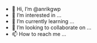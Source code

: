 - 👋 Hi, I’m @anrikgwp
- 👀 I’m interested in ...
- 🌱 I’m currently learning ...
- 💞️ I’m looking to collaborate on ...
- 📫 How to reach me ...

<!---
anrikgwp/anrikgwp is a ✨ special ✨ repository because its `README.md` (this file) appears on your GitHub profile.
You can click the Preview link to take a look at your changes.
--->
